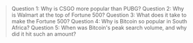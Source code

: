 > Question 1: Why is CSGO more popular than PUBG?
> Question 2: Why is Walmart at the top of Fortune 500?
> Question 3: What does it take to make the Fortune 500?
> Question 4: Why is Bitcoin so popular in South Africa?
> Question 5: When was Bitcoin's peak search volume, and why did it hit such an amount?
